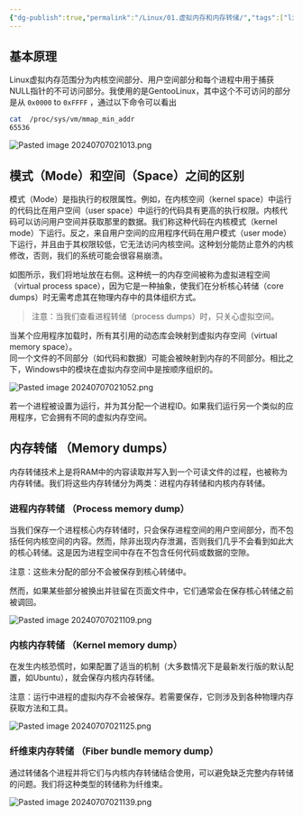 ```yaml
---
{"dg-publish":true,"permalink":"/Linux/01.虚拟内存和内存转储/","tags":["linux"],"dgPassFrontmatter":true}
---
```




## 基本原理

Linux虚拟内存范围分为内核空间部分、用户空间部分和每个进程中用于捕获NULL指针的不可访问部分。我使用的是GentooLinux，其中这个不可访问的部分是从 `0x0000` to `0xFFFF` ，通过以下命令可以看出

```bash
cat  /proc/sys/vm/mmap_min_addr
65536
```

![Pasted image 20240707021013.png](/img/user/Linux/assert/Pasted%20image%2020240707021013.png)

## 模式（Mode）和空间（Space）之间的区别

模式（Mode）是指执行的权限属性。例如，在内核空间（kernel space）中运行的代码比在用户空间（user space）中运行的代码具有更高的执行权限。内核代码可以访问用户空间并获取那里的数据。我们称这种代码在内核模式（kernel mode）下运行。反之，来自用户空间的应用程序代码在用户模式（user mode）下运行，并且由于其权限较低，它无法访问内核空间。这种划分能防止意外的内核修改，否则，我们的系统可能会很容易崩溃。

如图所示，我们将地址放在右侧。这种统一的内存空间被称为虚拟进程空间（virtual process space），因为它是一种抽象，使我们在分析核心转储（core dumps）时无需考虑其在物理内存中的具体组织方式。

> 注意：当我们查看进程转储（process dumps）时，只关心虚拟空间。

当某个应用程序加载时，所有其引用的动态库会映射到虚拟内存空间（virtual memory space）。  
同一个文件的不同部分（如代码和数据）可能会被映射到内存的不同部分。相比之下，Windows中的模块在虚拟内存空间中是按顺序组织的。

![Pasted image 20240707021052.png](/img/user/Linux/assert/Pasted%20image%2020240707021052.png)

若一个进程被设置为运行，并为其分配一个进程ID。如果我们运行另一个类似的应用程序，它会拥有不同的虚拟内存空间。

## 内存转储 （Memory dumps）

内存转储技术上是将RAM中的内容读取并写入到一个可读文件的过程，也被称为内存转储。我们将这些内存转储分为两类：进程内存转储和内核内存转储。


### 进程内存转储 （Process memory dump）

当我们保存一个进程核心内存转储时，只会保存进程空间的用户空间部分，而不包括任何内核空间的内容。然而，除非出现内存泄漏，否则我们几乎不会看到如此大的核心转储。这是因为进程空间中存在不包含任何代码或数据的空隙。

注意：这些未分配的部分不会被保存到核心转储中。

然而，如果某些部分被换出并驻留在页面文件中，它们通常会在保存核心转储之前被调回。

![Pasted image 20240707021109.png](/img/user/Linux/assert/Pasted%20image%2020240707021109.png)

### 内核内存转储 （Kernel memory dump）

在发生内核恐慌时，如果配置了适当的机制（大多数情况下是最新发行版的默认配置，如Ubuntu），就会保存内核内存转储。

注意：运行中进程的虚拟内存不会被保存。若需要保存，它则涉及到各种物理内存获取方法和工具。

![Pasted image 20240707021125.png](/img/user/Linux/assert/Pasted%20image%2020240707021125.png)
### 纤维束内存转储 （Fiber bundle memory dump）

通过转储各个进程并将它们与内核内存转储结合使用，可以避免缺乏完整内存转储的问题。我们将这种类型的转储称为纤维束。

![Pasted image 20240707021139.png](/img/user/Linux/assert/Pasted%20image%2020240707021139.png)